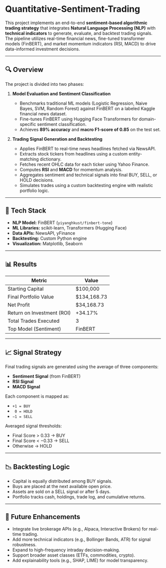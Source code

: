 # Quantitative-Sentiment-Trading

This project implements an end-to-end **sentiment-based algorithmic trading strategy** that integrates **Natural Language Processing (NLP)** with **technical indicators** to generate, evaluate, and backtest trading signals. The pipeline utilizes real-time financial news, fine-tuned transformer models (FinBERT), and market momentum indicators (RSI, MACD) to drive data-informed investment decisions.

---

## 🔍 Overview

The project is divided into two phases:

1. **Model Evaluation and Sentiment Classification**
   - Benchmarks traditional ML models (Logistic Regression, Naive Bayes, SVM, Random Forest) against FinBERT on a labeled Kaggle financial news dataset.
   - Fine-tunes FinBERT using Hugging Face Transformers for domain-specific sentiment classification.
   - Achieves **89% accuracy** and **macro F1-score of 0.85** on the test set.

2. **Trading Signal Generation and Backtesting**
   - Applies FinBERT to real-time news headlines fetched via NewsAPI.
   - Extracts stock tickers from headlines using a custom entity-matching dictionary.
   - Fetches recent OHLC data for each ticker using Yahoo Finance.
   - Computes **RSI** and **MACD** for momentum analysis.
   - Aggregates sentiment and technical signals into final BUY, SELL, or HOLD decisions.
   - Simulates trades using a custom backtesting engine with realistic portfolio logic.

---

## 🧠 Tech Stack

- **NLP Model:** FinBERT (`yiyanghkust/finbert-tone`)
- **ML Libraries:** scikit-learn, Transformers (Hugging Face)
- **Data APIs:** NewsAPI, yFinance
- **Backtesting:** Custom Python engine
- **Visualization:** Matplotlib, Seaborn

---

## 📊 Results

| Metric                      | Value              |
|----------------------------|--------------------|
| Starting Capital           | $100,000           |
| Final Portfolio Value      | $134,168.73        |
| Net Profit                 | $34,168.73         |
| Return on Investment (ROI)| +34.17%            |
| Total Trades Executed      | 3                  |
| Top Model (Sentiment)      | FinBERT            |

---

## 📈 Signal Strategy

Final trading signals are generated using the average of three components:

- **Sentiment Signal** (from FinBERT)
- **RSI Signal**
- **MACD Signal**

Each component is mapped as:
- `+1 = BUY`
- ` 0 = HOLD`
- `−1 = SELL`

Averaged signal thresholds:
- Final Score > 0.33 → BUY  
- Final Score < −0.33 → SELL  
- Otherwise → HOLD

---

## 📉 Backtesting Logic

- Capital is equally distributed among BUY signals.
- Buys are placed at the next available open price.
- Assets are sold on a SELL signal or after 5 days.
- Portfolio tracks cash, holdings, trade log, and cumulative returns.

---

## 🚀 Future Enhancements

- Integrate live brokerage APIs (e.g., Alpaca, Interactive Brokers) for real-time trading.
- Add more technical indicators (e.g., Bollinger Bands, ATR) for signal robustness.
- Expand to high-frequency intraday decision-making.
- Support broader asset classes (ETFs, commodities, crypto).
- Add explainability tools (e.g., SHAP, LIME) for model transparency.

